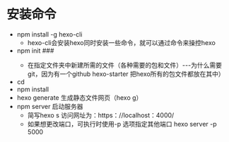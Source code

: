 
# 安装命令
- npm install -g hexo-cli
    -  hexo-cli会安装hexo同时安装一些命令，就可以通过命令来操控hexo
- npm init <folder> ###
    - 在指定文件夹中新建所需的文件（各种需要的包和文件）---为什么需要git，因为有一个github hexo-starter 把hexo所有的包文件都放在其中）
- cd <folder>
- npm install
- hexo generate 生成静态文件网页（hexo g）
- npm server 启动服务器
    - 简写hexo s 访问网址为：https：//localhost：4000/
    - 如果想更改端口，可执行时使用-p 选项指定其他端口 hexo server -p 5000
